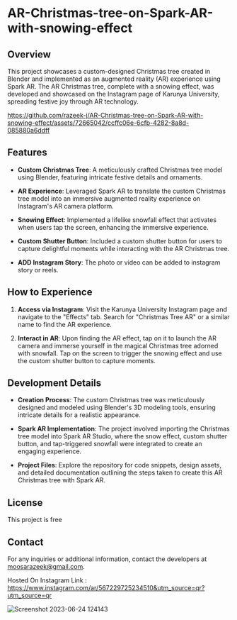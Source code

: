 # AR-Christmas-tree-on-Spark-AR-with-snowing-effect


## Overview

This project showcases a custom-designed Christmas tree created in Blender and implemented as an augmented reality (AR) experience using Spark AR. The AR Christmas tree, complete with a snowing effect, was developed and showcased on the Instagram page of Karunya University, spreading festive joy through AR technology.

https://github.com/razeek-j/AR-Christmas-tree-on-Spark-AR-with-snowing-effect/assets/72665042/ccffc06e-6cfb-4282-8a8d-085880a6ddff



## Features

- **Custom Christmas Tree**: A meticulously crafted Christmas tree model using Blender, featuring intricate festive details and ornaments.

- **AR Experience**: Leveraged Spark AR to translate the custom Christmas tree model into an immersive augmented reality experience on Instagram's AR camera platform.

- **Snowing Effect**: Implemented a lifelike snowfall effect that activates when users tap the screen, enhancing the immersive experience.

- **Custom Shutter Button**: Included a custom shutter button for users to capture delightful moments while interacting with the AR Christmas tree.

- **ADD Instagram Story**: The photo or video can be added to instagram story or reels.

## How to Experience

1. **Access via Instagram**: Visit the Karunya University Instagram page and navigate to the "Effects" tab. Search for "Christmas Tree AR" or a similar name to find the AR experience.

2. **Interact in AR**: Upon finding the AR effect, tap on it to launch the AR camera and immerse yourself in the magical Christmas tree adorned with snowfall. Tap on the screen to trigger the snowing effect and use the custom shutter button to capture moments.

## Development Details

- **Creation Process**: The custom Christmas tree was meticulously designed and modeled using Blender's 3D modeling tools, ensuring intricate details for a realistic appearance.

- **Spark AR Implementation**: The project involved importing the Christmas tree model into Spark AR Studio, where the snow effect, custom shutter button, and tap-triggered snowfall were integrated to create an engaging experience.

- **Project Files**: Explore the repository for code snippets, design assets, and detailed documentation outlining the steps taken to create this AR Christmas tree with Spark AR.

## License

This project is free

## Contact

For any inquiries or additional information, contact the developers at moosarazeek@gmail.com.


Hosted On Instagram Link : https://www.instagram.com/ar/567229725234510&utm_source=qr?utm_source=qr 

![Screenshot 2023-06-24 124143](https://github.com/razeek-j/AR-Christmas-tree-on-Spark-AR-with-snowing-effect/assets/72665042/82b4a018-3f83-495b-951f-fa84de953d09)
